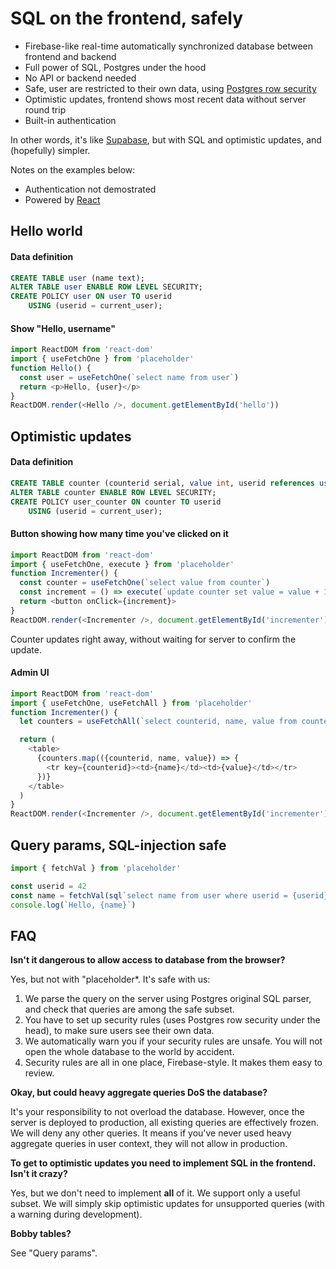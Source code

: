 # SQL on the frontend, safely

* Firebase-like real-time automatically synchronized database between frontend and backend
* Full power of SQL, Postgres under the hood
* No API or backend needed
* Safe, user are restricted to their own data, using [Postgres row security](https://www.postgresql.org/docs/13/ddl-rowsecurity.html)
* Optimistic updates, frontend shows most recent data without server round trip
* Built-in authentication

In other words, it's like [Supabase](https://supabase.io/), but with SQL and optimistic updates, and (hopefully) simpler.

Notes on the examples below:
* Authentication not demostrated 
* Powered by [React](https://reactjs.org)

## Hello world

#### Data definition
```sql
CREATE TABLE user (name text);
ALTER TABLE user ENABLE ROW LEVEL SECURITY;
CREATE POLICY user ON user TO userid
    USING (userid = current_user);
```

#### Show "Hello, username"
```js
import ReactDOM from 'react-dom'
import { useFetchOne } from 'placeholder'
function Hello() {
  const user = useFetchOne(`select name from user`)
  return <p>Hello, {user}</p>
}
ReactDOM.render(<Hello />, document.getElementById('hello'))
```

## Optimistic updates

#### Data definition
```sql
CREATE TABLE counter (counterid serial, value int, userid references user);
ALTER TABLE counter ENABLE ROW LEVEL SECURITY;
CREATE POLICY user_counter ON counter TO userid
    USING (userid = current_user);
```

#### Button showing how many time you've clicked on it
```js
import ReactDOM from 'react-dom'
import { useFetchOne, execute } from 'placeholder'
function Incrementer() {
  const counter = useFetchOne(`select value from counter`)
  const increment = () => execute(`update counter set value = value + 1`)
  return <button onClick={increment}>
}
ReactDOM.render(<Incrementer />, document.getElementById('incrementer'))
```

Counter updates right away, without waiting for server to confirm the update.

#### Admin UI
```js
import ReactDOM from 'react-dom'
import { useFetchOne, useFetchAll } from 'placeholder'
function Incrementer() {
  let counters = useFetchAll(`select counterid, name, value from counter join user on userid`)

  return (
    <table>
      {counters.map(({counterid, name, value}) => {
        <tr key={counterid}><td>{name}</td><td>{value}</td></tr>
      })}
    </table>
  )  
}
ReactDOM.render(<Incrementer />, document.getElementById('incrementer'))
```

## Query params, SQL-injection safe

```js
import { fetchVal } from 'placeholder'

const userid = 42
const name = fetchVal(sql`select name from user where userid = {userid}`))
console.log(`Hello, {name}`)
```

## FAQ

**Isn't it dangerous to allow access to database from the browser?**

Yes, but not with "placeholder*. It's safe with us:

1. We parse the query on the server using Postgres original SQL parser, and check that queries are among the safe subset. 
2. You have to set up security rules (uses Postgres row security under the head), to make sure users see their own data. 
3. We automatically warn you if your security rules are unsafe. You will not open the whole database to the world by accident.
4. Security rules are all in one place, Firebase-style. It makes them easy to review.

**Okay, but could heavy aggregate queries DoS the database?**

It's your responsibility to not overload the database. However, once the server is deployed to production, all existing queries are effectively frozen. We will deny any other queries. It means if you've never used heavy aggregate queries in user context, they will not allow in production.

**To get to optimistic updates you need to implement SQL in the frontend. Isn't it crazy?**

Yes, but we don't need to implement **all** of it. We support only a useful subset. We will simply skip optimistic updates for unsupported queries (with a warning during development).

**Bobby tables?**

See "Query params".
